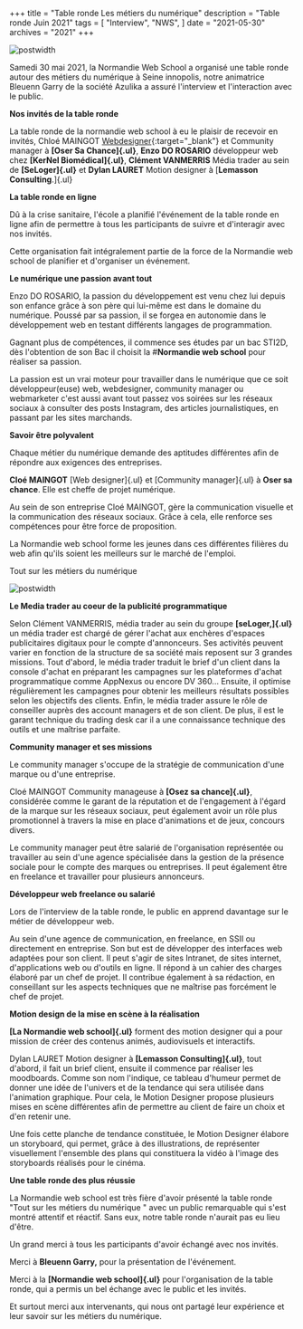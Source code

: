+++
title = "Table ronde Les métiers du numérique"
description = "Table ronde Juin 2021"
tags = [
    "Interview",
    "NWS",
]
date = "2021-05-30"
archives = "2021"
+++

![postwidth](/uploads/post/Table_ronde_NWS.jpg)

Samedi 30 mai 2021, la Normandie Web School a organisé une table ronde
autour des métiers du numérique à Seine innopolis, notre animatrice
Bleuenn Garry de la société Azulika a assuré l'interview et
l'interaction avec le public.

**Nos invités de la table ronde**

La table ronde de la normandie web school à eu le plaisir de recevoir en
invités, Chloé MAINGOT [Webdesigner](/cursus/bachelor-communication-visuelle){:target="_blank"} et Community manager à
**[Oser Sa Chance]{.ul}**, **Enzo DO ROSARIO** développeur web chez
**[KerNel Biomédical]{.ul}**, **Clément VANMERRIS** Média trader au sein
de **[SeLoger]{.ul}** et **Dylan LAURET** Motion designer à [**Lemasson
Consulting**.]{.ul}

**La table ronde en ligne**

Dû à la crise sanitaire, l'école a planifié l'événement de la table
ronde en ligne afin de permettre à tous les participants de suivre et d'interagir avec nos invités.

Cette organisation fait intégralement partie de la force de la Normandie
web school de planifier et d'organiser un événement.

**Le numérique une passion avant tout**

Enzo DO ROSARIO, la passion du développement est venu chez lui depuis
son enfance grâce à son père qui lui-même est dans le domaine du
numérique. Poussé par sa passion, il se forgea en autonomie dans le
développement web en testant différents langages de programmation.

Gagnant plus de compétences, il commence ses études par un bac STI2D,
dès l'obtention de son Bac il choisit la \#**Normandie web school** pour
réaliser sa passion.

La passion est un vrai moteur pour travailler dans le numérique que ce
soit développeur(euse) web, webdesigner, community manager ou
webmarketer c'est aussi avant tout passez vos soirées sur les réseaux
sociaux à consulter des posts Instagram, des articles journalistiques,
en passant par les sites marchands.

**Savoir être polyvalent**

Chaque métier du numérique demande des aptitudes différentes afin de
répondre aux exigences des entreprises.

**Cloé MAINGOT** [Web designer]{.ul} et [Community manager]{.ul} à
**Oser sa chance**. Elle est cheffe de projet numérique.

Au sein de son entreprise Cloé MAINGOT, gère la communication visuelle
et la communication des réseaux sociaux. Grâce à cela, elle renforce ses
compétences pour être force de proposition.

La Normandie web school forme les jeunes dans ces différentes filières
du web afin qu'ils soient les meilleurs sur le marché de l'emploi.

Tout sur les métiers du numérique

![postwidth](/uploads/post/Productivity.jpg)

**Le Media trader au coeur de la publicité programmatique**

Selon Clément VANMERRIS, média trader au sein du groupe
**[seLoger,]{.ul}** un média trader est chargé de gérer l'achat aux
enchères d'espaces publicitaires digitaux pour le compte d'annonceurs.
Ses activités peuvent varier en fonction de la structure de sa société
mais reposent sur 3 grandes missions. Tout d'abord, le média trader
traduit le brief d'un client dans la console d'achat en préparant les
campagnes sur les plateformes d'achat programmatique comme AppNexus ou
encore DV 360... Ensuite, il optimise régulièrement les campagnes pour
obtenir les meilleurs résultats possibles selon les objectifs des
clients. Enfin, le média trader assure le rôle de conseiller auprès des
account managers et de son client. De plus, il est le garant technique
du trading desk car il a une connaissance technique des outils et une
maîtrise parfaite.

**Community manager et ses missions**

Le community manager s\'occupe de la stratégie de communication d'une
marque ou d'une entreprise.

Cloé MAINGOT Community manageuse à **[Osez sa chance]{.ul}**, considérée
comme le garant de la réputation et de l\'engagement à l\'égard de la
marque sur les réseaux sociaux, peut également avoir un rôle plus
promotionnel à travers la mise en place d\'animations et de jeux,
concours divers.

Le community manager peut être salarié de l\'organisation représentée ou
travailler au sein d\'une agence spécialisée dans la gestion de la
présence sociale pour le compte des marques ou entreprises. Il peut
également être en freelance et travailler pour plusieurs annonceurs.

**Développeur web freelance ou salarié**

Lors de l'interview de la table ronde, le public en apprend davantage
sur le métier de développeur web.

Au sein d\'une agence de communication, en freelance, en SSII ou
directement en entreprise. Son but est de développer des interfaces web
adaptées pour son client. Il peut s\'agir de sites Intranet, de sites
internet, d\'applications web ou d\'outils en ligne. Il répond à un
cahier des charges élaboré par un chef de projet. Il contribue également
à sa rédaction, en conseillant sur les aspects techniques que ne
maîtrise pas forcément le chef de projet.

**Motion design de la mise en scène à la réalisation**

**[La Normandie web school]{.ul}** forment des motion designer qui a
pour mission de créer des contenus animés, audiovisuels et interactifs.

Dylan LAURET Motion designer à **[Lemasson Consulting]{.ul}**, tout
d'abord, il fait un brief client, ensuite il commence par réaliser les
moodboards. Comme son nom l'indique, ce tableau d'humeur permet de
donner une idée de l'univers et de la tendance qui sera utilisée dans
l'animation graphique. Pour cela, le Motion Designer propose plusieurs
mises en scène différentes afin de permettre au client de faire un choix
et d'en retenir une.

Une fois cette planche de tendance constituée, le Motion Designer
élabore un storyboard, qui permet, grâce à des illustrations, de
représenter visuellement l'ensemble des plans qui constituera la vidéo à
l'image des storyboards réalisés pour le cinéma.

**Une table ronde des plus réussie**

La Normandie web school est très fière d'avoir présenté la table ronde
"Tout sur les métiers du numérique " avec un public remarquable qui
s\'est montré attentif et réactif. Sans eux, notre table ronde n'aurait
pas eu lieu d'être.

Un grand merci à tous les participants d'avoir échangé avec nos invités.

Merci à **Bleuenn Garry,** pour la présentation de l'événement.

Merci à la **[Normandie web school]{.ul}** pour l'organisation de la
table ronde, qui a permis un bel échange avec le public et les invités.

Et surtout merci aux intervenants, qui nous ont partagé leur expérience
et leur savoir sur les métiers du numérique.

